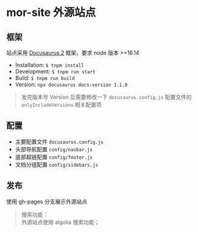 # mor-site 外源站点

## 框架

站点采用 [Docusaurus 2](https://docusaurus.io/) 框架，要求 node 版本 >=16.14

- Installation: `$ tnpm install`
- Development: `$ tnpm run start`
- Build: `$ tnpm run build`
- Version: `npx docusaurus docs:version 1.1.0`

> 发完版本号 Version 后需要修改一下 `docusaurus.config.js` 配置文件的 `onlyIncludeVersions` 相关配置项

## 配置

- 主要配置文件 `docusaurus.config.js`
- 头部导航配置 `config/navbar.js`
- 底部超链配置 `config/footer.js`
- 文档分组配置 `config/sidebars.js`

## 发布

使用 gh-pages 分支展示外源站点

> 搜索功能：  
>  外源站点使用 algolia 搜索功能；

